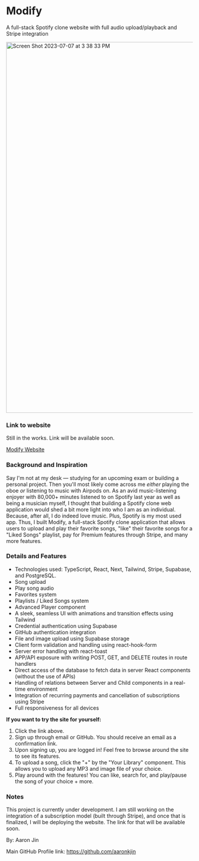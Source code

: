 # Modify
A full-stack Spotify clone website with full audio upload/playback and Stripe integration

<img width="1000" alt="Screen Shot 2023-07-07 at 3 38 33 PM" src="https://github.com/aaronkjin/modify/assets/58490258/1ed36426-fd37-4c86-9332-d8294946937e">

### Link to website

Still in the works. Link will be available soon.

[Modify Website]()

### Background and Inspiration

Say I'm not at my desk — studying for an upcoming exam or building a personal project. Then you'll most likely come across me _either_ playing the oboe _or_ listening to music with Airpods on. As an avid music-listening enjoyer with 80,000+ minutes listened to on Spotify last year as well as being a musician myself, I thought that building a Spotify clone web application would shed a bit more light into who I am as an individual. Because, after all, I do indeed love music. Plus, Spotify is my most used app. Thus, I built Modify, a full-stack Spotify clone application that allows users to upload and play their favorite songs, "like" their favorite songs for a "Liked Songs" playlist, pay for Premium features through Stripe, and many more features.

### Details and Features

- Technologies used: TypeScript, React, Next, Tailwind, Stripe, Supabase, and PostgreSQL.
- Song upload
- Play song audio
- Favorites system
- Playlists / Liked Songs system
- Advanced Player component
- A sleek, seamless UI with animations and transition effects using Tailwind
- Credential authentication using Supabase
- GitHub authentication integration
- File and image upload using Supabase storage
- Client form validation and handling using react-hook-form
- Server error handling with react-toast
- APP/API exposure with writing POST, GET, and DELETE routes in route handlers
- Direct access of the database to fetch data in server React components (without the use of APIs)
- Handling of relations between Server and Child components in a real-time environment
- Integration of recurring payments and cancellation of subscriptions using Stripe
- Full responsiveness for all devices

**If you want to try the site for yourself:**
1. Click the link above.
2. Sign up through email or GitHub. You should receive an email as a confirmation link.
3. Upon signing up, you are logged in! Feel free to browse around the site to see its features.
4. To upload a song, click the "+" by the "Your Library" component. This allows you to upload any MP3 and image file of your choice.
5. Play around with the features! You can like, search for, and play/pause the song of your choice + more.

### Notes

This project is currently under development. I am still working on the integration of a subscription model (built through Stripe), and once that is finalized, I will be deploying the website. The link for that will be available soon.

By: Aaron Jin

Main GitHub Profile link: https://github.com/aaronkjin

